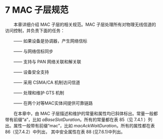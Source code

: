 # 7 MAC 子层规范
　　本章详细介绍 MAC 子层的相关规范。MAC 子层处理所有对物理无线信道的访问控制，并负责下面的任务：

　　—— 如果设备是协调器，产生网络信标
  
　　—— 与网络信标同步
  
　　—— 支持与 PAN 网络关联和解关联
  
　　—— 设备安全支持
  
　　—— 采用 CSMA/CA 机制访问信道
  
　　—— 处理和维护 GTS 机制
  
　　—— 在两个对等MAC实体间提供可靠链路

　　在本章中，由 MAC 子层描述和维护的常量和属性均已斜体标出。常量一般都带有前缀“a”，比如 *aBaseSlotDuration*。所有的常量都在表 85（见 7.4.1 ）列出。属性一般带有前缀“mac”，比如 *macAckWaitDuration*。所有的属性都在表 86（见7.4.2）中列出， 其中安全属性在表 88 (见7.6.1)中列出。